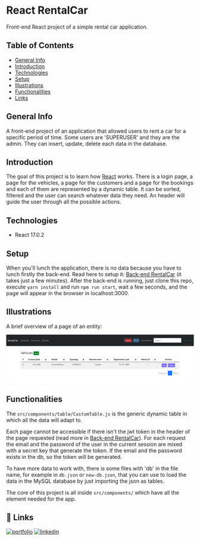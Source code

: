 
# React RentalCar

Front-end React project of a simple rental car application.

## Table of Contents

 - [General Info](#general-info)
 - [Introduction](#introduction)
 - [Technologies](#technologies)
 - [Setup](#setup)
 - [Illustrations](#illustrations)
 - [Functionalities](#functionalities)
 - [Links](#-links)
 

## General Info

A front-end project of an application that allowed users to rent a car for a specific period of time. Some users are 'SUPERUSER' and they are the admin. They can insert, update, delete each data in the database.
## Introduction

The goal of this project is to learn how [React](https://it.reactjs.org/) works. There is a login page, a page for the vehicles, a page for the customers and a page for the bookings and each of them are represented by a dynamic table. It can be sorted, filtered and the user can search whatever data they need. An header will guide the user through all the possible actions.
## Technologies
- React 17.0.2
## Setup

When you'll lunch the application, there is no data because you have to lunch firstly the back-end. Read here to setup it: [Back-end RentalCar](https://github.com/LVisir/spring-rental-car#readme) (it takes just a few minutes). After the back-end is running, just clone this repo, execute ```yarn install``` and run ```npm run start```, wait a few seconds, and the page will appear in the browser in localhost:3000.
## Illustrations

A brief overview of a page of an entity:

![](./vehicles_page.PNG)
## Functionalities

The ```src/components/table/CustomTable.js``` is the generic dynamic table in which all the data will adapt to. 

Each page cannot be accessible if there isn't the jwt token in the header of the page requested (read more in [Back-end RentalCar](https://github.com/LVisir/spring-rental-car#readme)). For each request the email and the password of the user in the current session are mixed with a secret key that generate the token. If the email and the password exists in the db, so the token will be generated. 

To have more data to work with, there is some files with 'db' in the file name, for example in ```db.json``` or ```new-db.json```, that you can use to load the data in the MySQL database by just importing the json as tables.

The core of this project is all inside ```src/components/``` which have all the element needed for the app.
## 🔗 Links
[![portfolio](https://img.shields.io/badge/my_portfolio-000?style=for-the-badge&logo=ko-fi&logoColor=white)](https://github.com/LVisir)
[![linkedin](https://img.shields.io/badge/linkedin-0A66C2?style=for-the-badge&logo=linkedin&logoColor=white)](https://www.linkedin.com/in/edoardo-mariani-2903a5262/)

